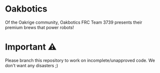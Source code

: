 # Oakbotics
Of the Oakrige community, Oakbotics FRC Team 3739 presents their premium brews that power robots!
# Important ⚠
Please branch this repository to work on incomplete/unapproved code. We don't want any disasters ;)
